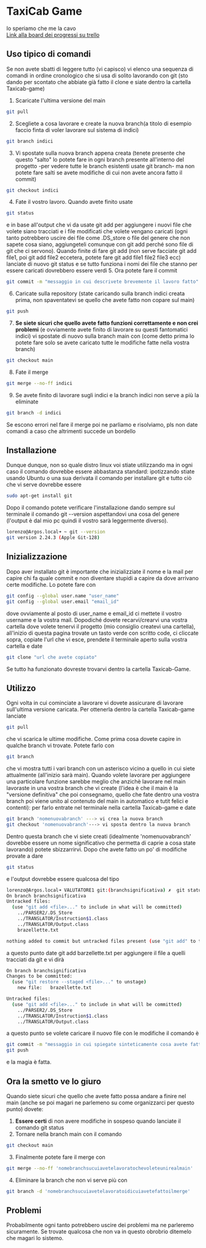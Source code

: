 # TaxiCab Game

Io speriamo che me la cavo  
[Link alla board dei progressi su trello](https://trello.com/invite/b/O2KrWNmi/fd5cd9e71471b0cc023ba78780e45cfc/loyetivive)

## Uso tipico di comandi
Se non avete sbatti di leggere tutto (vi capisco) vi elenco una sequenza di comandi in ordine cronologico che si usa di solito lavorando con git (sto dando per scontato che abbiate già fatto il clone e siate dentro la cartella Taxicab-game)
1. Scaricate l'ultima versione del main
```bash
git pull
```
2. Scegliete a cosa lavorare e create la nuova branch(a titolo di esempio faccio finta di voler lavorare sul sistema di indici)
```bash
git branch indici
```
3. Vi spostate sulla nuova branch appena creata (tenete presente che questo "salto" lo potete fare in ogni branch presente all'interno del progetto -per vedere tutte le branch esistenti usate git branch- ma non potete fare salti se avete modifiche di cui non avete ancora fatto il commit)
```bash
git checkout indici
```
4. Fate il vostro lavoro. Quando avete finito usate
```bash
git status
```
e in base all'output che vi da usate git add per aggiungere i nuovi file che volete siano tracciati e i file modificati che volete vengano caricati (ogni tanto potrebbero uscire dei file come .DS_store o file del genere che non sapete cosa siano, aggiungeteli comunque con git add perché sono file di git che ci servono). Quando finite di fare git add (non serve facciate git add file1, poi git add file2 eccetera, potete fare git add file1 file2 file3 ecc) lanciate di nuovo git status e se tutto funziona i nomi dei file che stanno per essere caricati dovrebbero essere verdi
5. Ora potete fare il commit
```bash
git commit -m "messaggio in cui descrivete brevemente il lavoro fatto"
```
6. Caricate sulla repository (state caricando sulla branch indici creata prima, non spaventatevi se quello che avete fatto non copare sul main)
```bash
git push
```
7. **Se siete sicuri che quello avete fatto funzioni correttamente e non crei problemi** (e ovviamente avete finito di lavorare su questi fantomatici indici) vi spostate di nuovo sulla branch main con (come detto prima lo potete fare solo se avete caricato tutte le modifiche fatte nella vostra branch)
```bash
git checkout main
``` 
8. Fate il merge 
```bash
git merge --no-ff indici 
```
9. Se avete finito di lavorare sugli indici e la branch indici non serve a più la eliminate
```bash
git branch -d indici
``` 
Se escono errori nel fare il merge poi ne parliamo e risolviamo, pls non date comandi a caso che altrimenti succede un bordello
## Installazione
Dunque dunque, non so quale distro linux voi stiate utilizzando ma in ogni caso il comando dovrebbe essere abbastanza standard: ipotizzando stiate usando Ubuntu o una sua derivata il comando per installare git e tutto ciò che vi serve dovrebbe essere
```bash
sudo apt-get install git
```
Dopo il comando potete verificare l'installazione dando sempre sul terminale il comando git --version aspettandovi una cosa del genere (l'output è dal mio pc quindi il vostro sarà leggermente diverso).
```bash
lorenzo@Argos.local➜ ~ git --version
git version 2.24.3 (Apple Git-128)
```

## Inizializzazione
Dopo aver installato git è importante che inizializziate il nome e la mail per capire chi fa quale commit e non diventare stupidi a capire da dove arrivano certe modifiche. Lo potete fare con 
```bash
git config --global user.name "user_name"
git config --global user.email "email_id"
```
dove ovviamente al posto di user_name e email_id ci mettete il vostro username e la vostra mail.
Dopodiché dovete recarvi/crearvi una vostra cartella dove volete tenervi il progetto (mio consiglio createvi una cartella), all'inizio di questa pagina trovate un tasto verde con scritto code, ci cliccate sopra, copiate l'url che vi esce, prendete il terminale aperto sulla vostra cartella e date
```bash
git clone "url che avete copiato"
``` 
Se tutto ha funzionato dovreste trovarvi dentro la cartella Taxicab-Game.


## Utilizzo
Ogni volta in cui cominciate a lavorare vi dovete assicurare di lavorare sull'ultima versione caricata. Per ottenerla dentro la cartella Taxicab-game lanciate
```bash
git pull
```
che vi scarica le ultime modifiche.
Come prima cosa dovete capire in qualche branch vi trovate. Potete farlo con
```bash
git branch
```
che vi mostra tutti i vari branch con un asterisco vicino a quello in cui siete attualmente (all'inizio sarà main). 
Quando volete lavorare per aggiungere una particolare funzione sarebbe meglio che anzichè lavorare nel main lavoraste in una vostra branch che vi create (l'idea è che il main è la "versione definitiva" che poi consegnamo, quello che fate dentro una vostra branch poi viene unito al contenuto del main in automatico e tutit felici e contenti): per farlo entrate nel terminale nella cartella Taxicab-game e date
```bash
git branch 'nomenuovabranch' ---> vi crea la nuova branch
git checkout 'nomenuovabranch'---> vi sposta dentro la nuova branch  
```
Dentro questa branch che vi siete creati (idealmente 'nomenuovabranch' dovrebbe essere un nome significativo che permetta di caprie a cosa state lavorando) potete sbizzarrirvi. Dopo che avete fatto un po' di modifiche provate a dare
```bash
git status 
```
e l'output dovrebbe essere qualcosa del tipo
```bash
lorenzo@Argos.local➜ VALUTATORE1 git:(branchsignificativa) ✗  git status                      
On branch branchsignificativa
Untracked files:
  (use "git add <file>..." to include in what will be committed)
	../PARSER2/.DS_Store
	../TRANSLATOR/Instruction$1.class
	../TRANSLATOR/Output.class
	brazellette.txt

nothing added to commit but untracked files present (use "git add" to track)
```
a questo punto date git add barzellette.txt per aggiungere il file a quelli tracciati da git e vi dirà
```bash
On branch branchsignificativa
Changes to be committed:
  (use "git restore --staged <file>..." to unstage)
	new file:   brazellette.txt

Untracked files:
  (use "git add <file>..." to include in what will be committed)
	../PARSER2/.DS_Store
	../TRANSLATOR/Instruction$1.class
	../TRANSLATOR/Output.class 
```
a questo punto se volete caricare il nuovo file con le modifiche il comando è
```bash
git commit -m "messaggio in cui spiegate sinteticamente cosa avete fatto"
git push
```
e la magia è fatta.
## Ora la smetto ve lo giuro
Quando siete sicuri che quello che avete fatto possa andare a finire nel main (anche se poi magari ne parlemeno su come organizzarci per questo punto) dovete:
1. **Essere certi** di non avere modifiche in sospeso quando lanciate il comando git status
2. Tornare nella branch main con il comando
```bash
git checkout main     
```
3. Finalmente potete fare il merge con 
```bash
git merge --no-ff 'nomebranchsucuiavetelavoratochevoleteunirealmain'    
```
4. Eliminare la branch che non vi serve più con 
```bash
git branch -d 'nomebranchsucuiavetelavoratoidicuiavetefattoilmerge'  
```

## Problemi
Probabilmente ogni tanto potrebbero uscire dei problemi ma ne parleremo sicuramente. Se trovate qualcosa che non va in questo obrobrio ditemelo che magari lo sistemo.